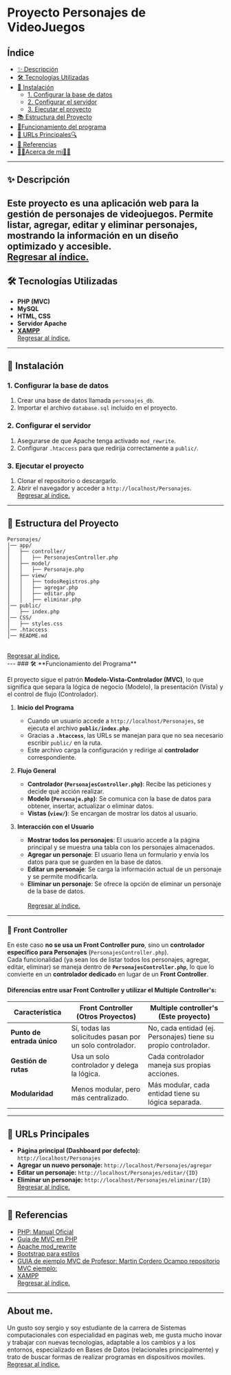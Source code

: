 # Proyecto Personajes de VideoJuegos

## Índice
<a id='contenido'></a>
- [✨ Descripción](#-descripción)
- [🛠️ Tecnologías Utilizadas](#-tecnologías-utilizadas)
- [📝 Instalación](#-instalación)
  - [1. Configurar la base de datos](#1-configurar-la-base-de-datos)
  - [2. Configurar el servidor](#2-configurar-el-servidor)
  - [3. Ejecutar el proyecto](#3-ejecutar-el-proyecto)
- [📚 Estructura del Proyecto](#-estructura-del-proyecto)
- [📎Funcionamiento del programa](#-funcionamiento-del-programa)
- [🔗 URLs Principales🔍](#-urls-principales)
- [📖 Referencias](#-referencias)
- [👨‍💻Acerca de mi👨‍💻](#-about-me)

---

## ✨ Descripción
Este proyecto es una aplicación web para la gestión de personajes de videojuegos. Permite listar, agregar, editar y eliminar personajes, mostrando la información en un diseño optimizado y accesible.<br>
<a href= "#contenido"> Regresar al índice.</a>
---

## 🛠 Tecnologías Utilizadas

- **PHP (MVC)**
- **MySQL**
- **HTML, CSS**
- **Servidor Apache**
- **[XAMPP](#https://www.apachefriends.org/es/index.html)**<br>
<a href= "#contenido"> Regresar al índice.</a>
---

## 📝 Instalación

### 1. Configurar la base de datos

1. Crear una base de datos llamada `personajes_db`.
2. Importar el archivo `database.sql` incluido en el proyecto.

### 2. Configurar el servidor

1. Asegurarse de que Apache tenga activado `mod_rewrite`.
2. Configurar `.htaccess` para que redirija correctamente a `public/`.

### 3. Ejecutar el proyecto

1. Clonar el repositorio o descargarlo.
2. Abrir el navegador y acceder a `http://localhost/Personajes`.<br>
<a href= "#contenido"> Regresar al índice.</a>
---

## 📂 Estructura del Proyecto

```
Personajes/
│── app/
│   ├── controller/
│   │   ├── PersonajesController.php
│   ├── model/
│   │   ├── Personaje.php
│   ├── view/
│   │   ├── todosRegistros.php
│   │   ├── agregar.php
│   │   ├── editar.php
│   │   ├── eliminar.php
│── public/
│   ├── index.php
│── CSS/
│   ├── styles.css
│── .htaccess
│── README.md
```
<br>
<a href= "#contenido"> Regresar al índice.</a><br>
---
### 🛠 **Funcionamiento del Programa**  

El proyecto sigue el patrón **Modelo-Vista-Controlador (MVC)**, lo que significa que separa la lógica de negocio (Modelo), la presentación (Vista) y el control de flujo (Controlador).  

1. **Inicio del Programa**  
   - Cuando un usuario accede a `http://localhost/Personajes`, se ejecuta el archivo **`public/index.php`**.  
   - Gracias a **`.htaccess`**, las URLs se manejan para que no sea necesario escribir `public/` en la ruta.  
   - Este archivo carga la configuración y redirige al **controlador** correspondiente.  

2. **Flujo General**  
   - **Controlador (`PersonajesController.php`)**: Recibe las peticiones y decide qué acción realizar.  
   - **Modelo (`Personaje.php`)**: Se comunica con la base de datos para obtener, insertar, actualizar o eliminar datos.  
   - **Vistas (`view/`)**: Se encargan de mostrar los datos al usuario.  

3. **Interacción con el Usuario**  
   - **Mostrar todos los personajes**: El usuario accede a la página principal y se muestra una tabla con los personajes almacenados.  
   - **Agregar un personaje**: El usuario llena un formulario y envía los datos para que se guarden en la base de datos.  
   - **Editar un personaje**: Se carga la información actual de un personaje y se permite modificarla.  
   - **Eliminar un personaje**: Se ofrece la opción de eliminar un personaje de la base de datos.<br>  
<a href= "#contenido"> Regresar al índice.</a>
---

### 🎯 **Front Controller**  

En este caso **no se usa un Front Controller puro**, sino un **controlador específico para Personajes** (`PersonajesController.php`).  
Cada funcionalidad (ya sean los de listar todos los personajes, agregar, editar, eliminar) se maneja dentro de **`PersonajesController.php`**, lo que lo convierte en un **controlador dedicado** en lugar de un **Front Controller**.  
#### **Diferencias entre usar Front Controller y utilizar el Multiple Controller's:**  

| Característica           | Front Controller (Otros Proyectos) | Multiple controller's (Este proyecto) |
|-------------------------|--------------------------------|-----------------------------|
| **Punto de entrada único** | Sí, todas las solicitudes pasan por un solo controlador. | No, cada entidad (ej. Personajes) tiene su propio controlador. |
| **Gestión de rutas**     | Usa un solo controlador y delega la lógica. | Cada controlador maneja sus propias acciones. |
| **Modularidad**          | Menos modular, pero más centralizado. | Más modular, cada entidad tiene su lógica separada. |
---

## 🔗 URLs Principales

- **Página principal (Dashboard por defecto):** `http://localhost/Personajes`
- **Agregar un nuevo personaje:** `http://localhost/Personajes/agregar`
- **Editar un personaje:** `http://localhost/Personajes/editar/{ID}`
- **Eliminar un personaje:** `http://localhost/Personajes/eliminar/{ID}`<br>
<a href= "#contenido"> Regresar al índice.</a>
---
## 📖 Referencias

- [PHP: Manual Oficial](https://www.php.net/manual/es/)
- [Guía de MVC en PHP](https://diego.com.es/ejemplo-de-mvc-en-php)
- [Apache mod_rewrite](https://httpd.apache.org/docs/2.4/mod/mod_rewrite.html)
- [Bootstrap para estilos](https://getbootstrap.com/docs/5.3/getting-started/introduction/)
- [GUIA de ejemplo MVC de Profesor: Martin Cordero Ocampo repositorio MVC ejemplo:](https://github.com/miRepositorioGit/EjemploMvcObjetos)
- [XAMPP](https://www.apachefriends.org/es/index.html)<br>
<a href= "#contenido"> Regresar al índice.</a>
---
## About me.
Un gusto soy sergio y soy estudiante de la carrera de Sistemas computacionales con especialidad en paginas web, me gusta mucho inovar y trabajar con nuevas tecnologias, adaptable a los cambios y a los entornos, especializado en Bases de Datos (relacionales principalmente) y trato de buscar formas de realizar programas en dispositivos moviles.
<br>
<a href= "#contenido"> Regresar al índice.</a>
